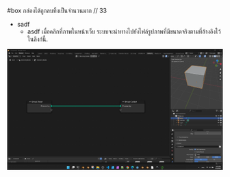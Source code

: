 #box
กล่องได้ถูกลบทิ้งเป็นจำนวนมาก // 33 
- sadf
    - asdf
เมื่อคลิกที่ภาพในหน้าเว็บ ระบบจะนำทางไปยังไฟล์รูปภาพที่มีขนาดจริงตามที่อ้างอิงไว้ในลิงก์นี้.

[![BoxImage](../images/img-box851.png)](../images/img-box851.png)